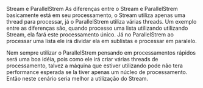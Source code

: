 Stream e ParallelStrem
As diferenças entre o Stream e ParallelStrem basicamente está em seu processamento, o Stream utiliza apenas uma thread para processar, já o ParallelStrem utiliza várias threads.
Um exemplo entre as diferenças são, quando processo uma lista utilizando utilizando Stream, ela fará este processamento único. Já no ParallelStrem ao processar uma lista ele irá dividar ela em sublistas e processar em paralelo.

Nem sempre utilizar o ParallelStrem pensando em processamentos rápidos será uma boa idéia, pois como ele irá criar várias threads de processamento, talvez a máquina que estiver utilizando pode não tera performance esperada se la tiver apenas um núcleo de processamento. Então neste cenário seria melhor a utilização do Stream.
